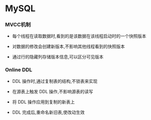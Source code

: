 # MySQL

### MVCC机制
+ 每个线程在读取数据时,看到的是该数据在该线程启动时的一个快照版本

+ 对数据的修改会创建新版本,不影响其他线程看到的快照版本

+ 通过行的隐藏列存储版本信息,可以区分可见版本

### Online DDL
+ DDL 操作时,通过复制表的结构,不锁表来实现

+ 在源表上触发 DDL 操作,不影响源表的读写

+ 将 DDL 操作应用到复制的新表上

+ DDL 完成后,重命名新旧表,使改动生效
